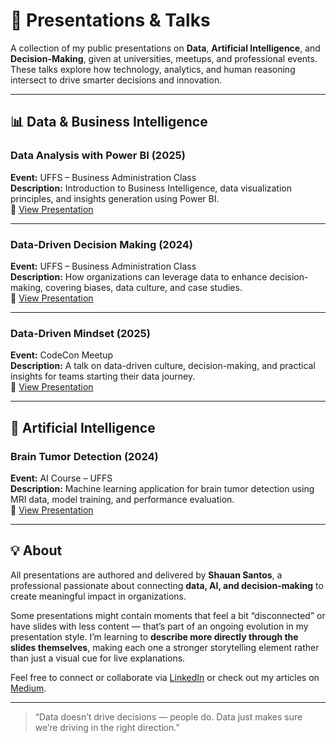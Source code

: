 # 🎤 Presentations & Talks

A collection of my public presentations on **Data**, **Artificial Intelligence**, and **Decision-Making**, given at universities, meetups, and professional events.  
These talks explore how technology, analytics, and human reasoning intersect to drive smarter decisions and innovation.

---

## 📊 Data & Business Intelligence

### **Data Analysis with Power BI (2025)**
**Event:** UFFS – Business Administration Class  
**Description:** Introduction to Business Intelligence, data visualization principles, and insights generation using Power BI.  
🔗 [View Presentation](https://docs.google.com/presentation/d/1GrnXlzvNG5N0OVPiKmIxaxPSv_aFO2iRXaTYMVVmoMs/edit?usp=sharing)

---

### **Data-Driven Decision Making (2024)**
**Event:** UFFS – Business Administration Class  
**Description:** How organizations can leverage data to enhance decision-making, covering biases, data culture, and case studies.  
🔗 [View Presentation](https://docs.google.com/presentation/d/1Uj7P16It9uRdk7z0Je8TExfyy-mn8r-B/edit?usp=sharing&ouid=112370595405907280024&rtpof=true&sd=true)

---

### **Data-Driven Mindset (2025)**
**Event:** CodeCon Meetup  
**Description:** A talk on data-driven culture, decision-making, and practical insights for teams starting their data journey.  
🔗 [View Presentation](https://www.canva.com/design/DAG08tHpaq4/bdo4dAScmj290yWAmCRfXA/edit?utm_content=DAG08tHpaq4&utm_campaign=designshare&utm_medium=link2&utm_source=sharebutton)

---

## 🧠 Artificial Intelligence

### **Brain Tumor Detection (2024)**
**Event:** AI Course – UFFS  
**Description:** Machine learning application for brain tumor detection using MRI data, model training, and performance evaluation.  
🔗 [View Presentation](https://docs.google.com/presentation/d/1vshBcJmJwW0BPOYLxngdi5_bpKSelGL1mE37xsSqCrw/edit?usp=sharing)

---

## 💡 About

All presentations are authored and delivered by **Shauan Santos**, a professional passionate about connecting **data, AI, and decision-making** to create meaningful impact in organizations.

Some presentations might contain moments that feel a bit “disconnected” or have slides with less content — that’s part of an ongoing evolution in my presentation style. I’m learning to **describe more directly through the slides themselves**, making each one a stronger storytelling element rather than just a visual cue for live explanations.  

Feel free to connect or collaborate via [LinkedIn](https://www.linkedin.com/in/shauan-santos/) or check out my articles on [Medium](https://medium.com/@shauan.santos).

---

> “Data doesn’t drive decisions — people do. Data just makes sure we’re driving in the right direction.”
